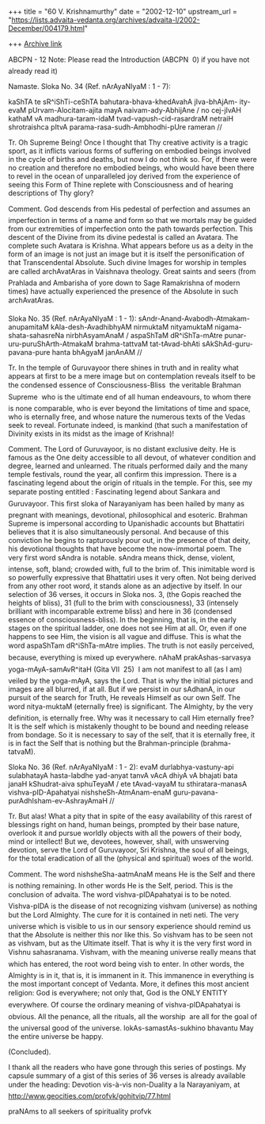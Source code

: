 +++
title = "60 V. Krishnamurthy"
date = "2002-12-10"
upstream_url = "https://lists.advaita-vedanta.org/archives/advaita-l/2002-December/004179.html"

+++
[Archive link](https://lists.advaita-vedanta.org/archives/advaita-l/2002-December/004179.html)

ABCPN - 12
Note: Please read the Introduction
(ABCPN  0)  if you have not already read it)

Namaste.
Sloka No. 34 (Ref. nArAyaNIyaM : 1 - 7):

kaShTA te sR^iShTi-ceShTA bahutara-bhava-khedAvahA jIva-bhAjAm-
ity-evaM pUrvam-Alocitam-ajita mayA naivam-ady-AbhijAne /
no cej-jIvAH kathaM vA madhura-taram-idaM
tvad-vapush-cid-rasardraM
netraiH shrotraishca pItvA parama-rasa-sudh-Ambhodhi-pUre
rameran //

Tr. Oh Supreme Being! Once I thought that Thy creative activity
is a tragic sport, as it inflicts various forms of suffering on
embodied beings involved in the cycle of births and deaths, but
now I do not think so. For, if there were no creation and
therefore no embodied beings, who would have been there to revel
in the ocean of unparalleled joy derived from the experience of
seeing this Form of Thine replete with Consciousness and of
hearing descriptions of Thy glory?

Comment. God descends from His pedestal of perfection and
assumes an imperfection in terms of a name and form so that we
mortals may be guided from our extremities of imperfection onto
the path towards perfection. This descent of the Divine from its
divine pedestal is called an Avatara. The complete such Avatara
is Krishna. What appears before us as a deity in the form of an
image is not just an image but it is itself the personification
of that Transcendental Absolute. Such divine Images for worship
in temples are called archAvatAras in Vaishnava theology.
Great saints and seers (from Prahlada and Ambarisha of yore
down to Sage Ramakrishna of modern times) have actually
experienced the presence of the Absolute in such archAvatAras.


Sloka No. 35 (Ref. nArAyaNIyaM : 1 - 1):
sAndr-Anand-Avabodh-Atmakam-anupamitaM kAla-desh-AvadhibhyAM
nirmuktaM nityamuktaM nigama-shata-sahasreNa nirbhAsyamAnaM /
aspaShTaM dR^iShTa-mAtre punar-uru-puruShArth-AtmakaM
brahma-tattvaM
tat-tAvad-bhAti sAkShAd-guru-pavana-pure hanta bhAgyaM janAnAM
//

Tr. In the temple of Guruvayoor there shines in truth and in
reality what appears at first to be a mere image but on
contemplation reveals itself to be the condensed essence of
Consciousness-Bliss  the veritable Brahman Supreme  who is the
ultimate end of all human endeavours, to whom there is none
comparable, who is ever beyond the limitations of time and
space, who is eternally free, and whose nature the numerous
texts of the Vedas seek to reveal. Fortunate indeed, is mankind
(that such a manifestation of Divinity exists in its midst as
the image of Krishna)!

Comment. The Lord of Guruvayoor, is no distant exclusive deity.
He is famous as the One deity accessible to all devout, of
whatever condition and degree, learned and unlearned. The
rituals performed daily and the many temple festivals, round the
year, all confirm this impression. There is a fascinating
legend about the origin of rituals in the temple. For this, see
my separate posting entitled : Fascinating legend about Sankara
and Guruvayoor.
This first sloka of Narayaniyam has been hailed by many as
pregnant with meanings, devotional, philosophical and esoteric.
Brahman Supreme is impersonal according to Upanishadic accounts
but Bhattatiri believes that it is also simultaneously personal.
And because of this conviction he begins to rapturously pour
out, in the presence of that deity, his devotional thoughts that
have become the now-immortal poem. The very first word
sAndra is notable. sAndra means thick, dense, violent,
intense, soft, bland; crowded with, full to the brim of. This
inimitable word is so powerfully expressive that Bhattatiri uses
it very often. Not being derived from any other root word, it
stands alone as an adjective by itself. In our selection of 36
verses, it occurs in Sloka nos. 3, (the Gopis reached the
heights of bliss), 31 (full to the brim with consciousness), 33
(intensely brilliant with incomparable extreme bliss) and here
in 36 (condensed essence of consciousness-bliss).
In the beginning, that is, in the early stages on the spiritual
ladder, one does not see Him at all. Or, even if one happens to
see Him, the vision is all vague and diffuse. This is what the
word aspaShTam dR^iShTa-mAtre implies. The truth is not easily
perceived, because, everything is mixed up everywhere. nAhaM
prakAshas-sarvasya yoga-mAyA-samAvR^itaH (Gita VII  25)  I
am not manifest to all (as I am) veiled by the yoga-mAyA, says
the Lord. That is why the initial pictures and images are all
blurred, if at all. But if we persist in our sAdhanA, in our
pursuit of the search for Truth, He reveals Himself as our own
Self. The word nitya-muktaM (eternally free) is significant.
The Almighty, by the very definition, is eternally free. Why was
it necessary to call Him eternally free? It is the self which is
mistakenly thought to be bound and needing release from bondage.
So it is necessary to say of the self, that it is eternally
free, it is in fact the Self that is nothing but the
Brahman-principle (brahma-tatvaM).


Sloka No. 36 (Ref. nArAyaNIyaM : 1 - 2):
evaM durlabhya-vastuny-api sulabhatayA hasta-labdhe yad-anyat
tanvA vAcA dhiyA vA bhajati bata janaH kShudrat-aiva sphuTeyaM /
ete tAvad-vayaM tu sthiratara-manasA vishva-pID-Apahatyai
nishsheSh-AtmAnam-enaM guru-pavana-purAdhIsham-ev-AshrayAmaH
//

Tr. But alas! What a pity that in spite of the easy availability
of this rarest of blessings right on hand, human beings,
prompted by their base nature, overlook it and pursue worldly
objects with all the powers of their body, mind or intellect!
But we, devotees, however, shall, with unswerving devotion,
serve the Lord of Guruvayoor, Sri Krishna, the soul of all
beings, for the total eradication of all the (physical and
spiritual) woes of the world.

Comment. The word nishsheSha-aatmAnaM means He is the Self
and there is nothing remaining. In other words He is the Self,
period. This is the conclusion of advaita. The word
vishva-pIDApahatyai is to be noted. Vishva-pIDA is the
disease of not recognizing vishvam (universe) as nothing but the
Lord Almighty. The cure for it is contained in neti neti. The
very universe which is visible to us in our sensory experience
should remind us that the Absolute is neither this nor like
this. So vishvam has to be seen not as vishvam, but as the
Ultimate itself. That is why it is the very first word in Vishnu
sahasranama. Vishvam, with the meaning universe really means
that which has entered, the root word being vish to enter.
In other words, the Almighty is in it, that is, it is immanent
in it. This immanence in everything is the most important
concept of Vedanta. More, it defines this most ancient religion:
God is everywhere; not only that, God is the ONLY ENTITY
everywhere.
Of course the ordinary meaning of vishva-pIDApahatyai is
obvious. All the penance, all the rituals, all the worship 
are all for the goal of the universal good of the universe.
lokAs-samastAs-sukhino bhavantu
May the entire universe be happy.

(Concluded).


I thank all the readers who have gone through this series of
postings. My capsule summary of a gist of this series of 36
verses is already available under the heading: Devotion
vis-à-vis non-Duality a la Narayaniyam, at
http://www.geocities.com/profvk/gohitvip/77.html

praNAms to all seekers of spirituality
profvk

